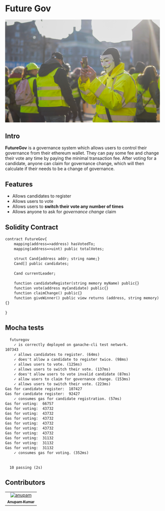# Future Gov
<img width="600" src="./__sample/a.jpg">

## Intro
**FutureGov** is a governance system which allows users to control their governance from their ethereum wallet. They can pay some fee and change their vote any time by paying the minimal transaction fee. After voting for a candidate, anyone can claim for governance change, which will then calculate if their needs to be a change of governance.

## Features
 - Allows candidates to register
 - Allows users to vote 
 - Allows users to **switch their vote any number of times**
 - Allows anyone to ask for *governance change* claim

## Solidity Contract
```
contract FutureGov{
	mapping(address=>address) hasVotedTo;
	mapping(address=>uint) public totalVotes;

	struct Cand{address addr; string name;}
	Cand[] public candidates;

	Cand currentLeader;
	
	function candidateRegister(string memory myName) public{}
	function vote(address myCandidate) public{}
	function claimChange() public{}
	function giveWinner() public view returns (address, string memory){}

}
```

## Mocha tests
```
  futuregov
    ✓ is correctly deployed on ganache-cli test network.
107343
    ✓ allows candidates to register. (64ms)
    ✓ does't allow a candidate to register twice. (98ms)
    ✓ allows users to vote. (125ms)
    ✓ allows users to switch their vote. (137ms)
    ✓ does't allow users to vote invalid candidate (87ms)
    ✓ allow users to claim for governance change. (153ms)
    ✓ allows users to switch their vote. (223ms)
Gas for candidate register:  107427
Gas for candidate register:  92427
    ✓ consumes gas for candidate registration. (57ms)
Gas for voting:  66757
Gas for voting:  43732
Gas for voting:  43732
Gas for voting:  43732
Gas for voting:  43732
Gas for voting:  43732
Gas for voting:  43732
Gas for voting:  31132
Gas for voting:  31132
Gas for voting:  31132
    ✓ consumes gas for voting. (352ms)


  10 passing (2s)

```

## Contributors
<table><tr><td align="center">
        <a href="https://github.com/akcgjc007">
            <img src="https://avatars2.githubusercontent.com/u/56300182" width="100;" alt="anupam"/>
            <br />
            <sub><b>Anupam Kumar</b></sub>
        </a>
    </td></tr>
</table>

